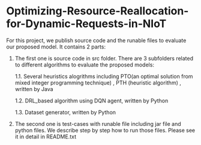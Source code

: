 # Optimizing-Resource-Reallocation-for-Dynamic-Requests-in-NIoT

For this project, we publish source code and the runable files to evaluate our proposed model.
It contains 2 parts:

1. The first one is source code in src folder. 
      There are 3 subfolders related to different algorithms to evaluate the proposed models:

      1.1. Several heuristics alogrithms including PTO(an optimal solution from mixed integer programming technique) , PTH (heuristic algorithm) , written by Java
  
      1.2. DRL_based algorithm using DQN agent, written by Python
  
      1.3. Dataset generator, written by Python
     
3. The second one is test-cases with runable file including jar file and python files. We describe step by step how to run those files. Please see it in detail in README.txt
